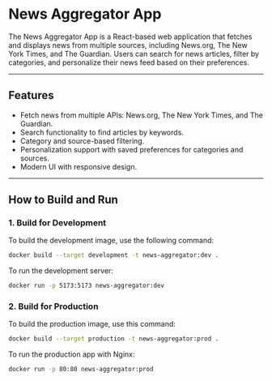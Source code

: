 # News Aggregator App

The News Aggregator App is a React-based web application that fetches and displays news from multiple sources, including News.org, The New York Times, and The Guardian. Users can search for news articles, filter by categories, and personalize their news feed based on their preferences.

---

## Features

- Fetch news from multiple APIs: News.org, The New York Times, and The Guardian.
- Search functionality to find articles by keywords.
- Category and source-based filtering.
- Personalization support with saved preferences for categories and sources.
- Modern UI with responsive design.

---

## How to Build and Run

### 1. **Build for Development**

To build the development image, use the following command:

```bash
docker build --target development -t news-aggregator:dev .
```

To run the development server:

```bash
docker run -p 5173:5173 news-aggregator:dev
```

### 2. **Build for Production**

To build the production image, use this command:

```bash
docker build --target production -t news-aggregator:prod .
```

To run the production app with Nginx:

```bash
docker run -p 80:80 news-aggregator:prod
```
